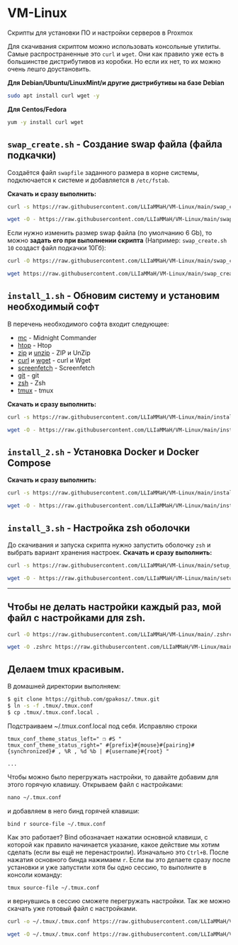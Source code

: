 # VM-Linux
Скрипты для установки ПО и настройки серверов в Proxmox

Для скачивания скриптом можно использовать консольные утилиты. Самые распространенные это `curl` и `wget`. Они как правило уже есть в большинстве дистрибутивов из коробки.
Но если их нет, то их можно очень лешго доустановить.

**Для Debian/Ubuntu/LinuxMint/и другие дистрибутивы на базе Debian**
```bash
sudo apt install curl wget -y
```
**Для Centos/Fedora**
```bash
yum -y install curl wget
```


## `swap_create.sh` - Создание swap файла (файла подкачки) ##
Создаётся файл `swapfile` заданного размера в корне системы, подключается к системе и добавляется в `/etc/fstab`.

**Скачать и сразу выполнить:**
```bash
curl -s https://raw.githubusercontent.com/LLIaMMaH/VM-Linux/main/swap_create.sh | sudo sh
```
```bash
wget -O - https://raw.githubusercontent.com/LLIaMMaH/VM-Linux/main/swap_create.sh | sudo sh
```

Если нужно изменить размер swap файла (по умолчанию 6 Gb), то можно **задать его при выполнении скрипта** (Например: `swap_create.sh 10` создаст файл подкачки 10Гб):
```bash
curl -O https://raw.githubusercontent.com/LLIaMMaH/VM-Linux/main/swap_create.sh
```
```bash
wget https://raw.githubusercontent.com/LLIaMMaH/VM-Linux/main/swap_create.sh
```


## `install_1.sh` - Обновим систему и установим необходимый софт ##
В перечень необходимого софта входит следующее:

* [mc](https://midnight-commander.org) - Midnight Commander
* [htop](https://htop.dev) - Htop
* [zip](https://en.wikipedia.org/wiki/Info-ZIP) и [unzip](https://infozip.sourceforge.net/UnZip.html) - ZIP и UnZip
* [curl](https://curl.se) и [wget](https://www.gnu.org/software/wget/) - curl и Wget
* [screenfetch](https://github.com/KittyKatt/screenFetch) - Screenfetch
* [git](https://git-scm.com) - git
* [zsh](https://www.zsh.org) - Zsh
* [tmux](https://github.com/tmux/tmux/wiki) - tmux

**Скачать и сразу выполнить:**
```bash
curl -s https://raw.githubusercontent.com/LLIaMMaH/VM-Linux/main/install_1.sh | sh
```
```bash
wget -O - https://raw.githubusercontent.com/LLIaMMaH/VM-Linux/main/install_1.sh | sh
```

## `install_2.sh` - Установка Docker и Docker Compose ##
**Скачать и сразу выполнить:**
```bash
curl -s https://raw.githubusercontent.com/LLIaMMaH/VM-Linux/main/install_docker.sh | sh
```
```bash
wget -O - https://raw.githubusercontent.com/LLIaMMaH/VM-Linux/main/install_docker.sh | sh
```

## `install_3.sh` - Настройка zsh оболочки ##
До скачивания и запуска скрипта нужно запустить оболочку `zsh` и выбрать вариант хранения настроек.
**Скачать и сразу выполнить:**
```bash
curl -s https://raw.githubusercontent.com/LLIaMMaH/VM-Linux/main/setup_zsh.sh | sh
```
```bash
wget -O - https://raw.githubusercontent.com/LLIaMMaH/VM-Linux/main/setup_zsh.sh | sh
```

---

## Чтобы не делать настройки каждый раз, мой файл с настройками для zsh. ##
```bash
curl -O https://raw.githubusercontent.com/LLIaMMaH/VM-Linux/main/.zshrc
```
```bash
wget -O .zshrc https://raw.githubusercontent.com/LLIaMMaH/VM-Linux/main/.zshrc
```

## Делаем tmux красивым. ##
В домашней директории выполняем:
```bash
$ git clone https://github.com/gpakosz/.tmux.git
$ ln -s -f .tmux/.tmux.conf
$ cp .tmux/.tmux.conf.local .
```
Подстраиваем ~/.tmux.conf.local под себя.
Исправляю строки
```
tmux_conf_theme_status_left=" ❐ #S "
tmux_conf_theme_status_right=" #{prefix}#{mouse}#{pairing}#{synchronized}# , %R , %d %b | #{username}#{root} "

...

```

Чтобы можно было перегружать настройки, то давайте добавим для этого горячую клавишу. Открываем файл с настройками:
```bash
nano ~/.tmux.conf
```
и добавляем в него бинд горячей клавиши:
```
bind r source-file ~/.tmux.conf
```
Как это работает? Bind обозначает нажатии основной клавиши, с которой как правило начинается указание, какое действие мы хотим сделать (если вы ещё не перенастроили). Изначально это `Ctrl+B`. После нажатия основного бинда нажимаем `r`.  Если вы это делаете сразу после установки и уже запустили хотя бы одно сессию, то выполните в консоли команду:
```bash
tmux source-file ~/.tmux.conf
```
и вернувшись в сессию сможете перегружать настройки.
Так же можно скачать уже готовый файл с настройками.
```bash
curl -o ~/.tmux/.tmux.conf https://raw.githubusercontent.com/LLIaMMaH/VM-Linux/main/.tmux.conf
```
```bash
wget -O ~/.tmux/.tmux.conf https://raw.githubusercontent.com/LLIaMMaH/VM-Linux/main/.tmux.conf
```
